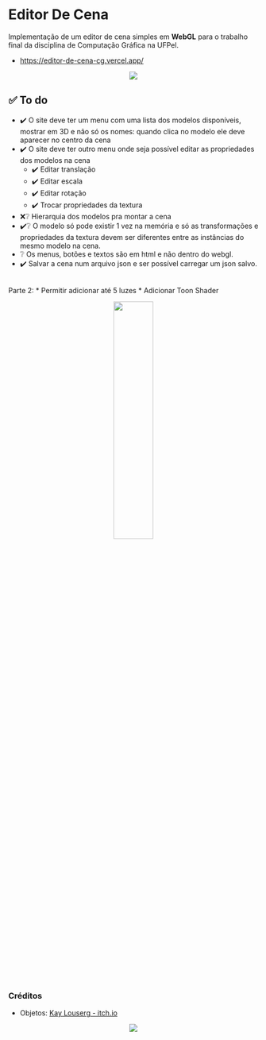 # Editor De Cena 
Implementação de um editor de cena simples em __WebGL__ para o trabalho final da disciplina de Computação Gráfica na UFPel.

* https://editor-de-cena-cg.vercel.app/

<p align="center">
<img src="https://github.com/bihw/EditorDeCenaCG/assets/76601652/fb382c1a-5de5-45ab-bb91-f5aafbb4a7ce">
</p>


## ✅ To do
* ✔️ O site deve ter um menu com uma lista dos modelos disponíveis, mostrar em 3D e não só os
nomes: quando clica no modelo ele deve aparecer no centro da cena
* ✔️ O site deve ter outro menu onde seja possível editar as propriedades dos modelos na cena
   * ✔️ Editar translação
   * ✔️ Editar escala
   * ✔️ Editar rotação
   * ✔️ Trocar propriedades da textura
* ❌❔ Hierarquia dos modelos pra montar a cena
* ✔️❔ O modelo só pode existir 1 vez na memória e só as transformações e propriedades da textura
devem ser diferentes entre as instâncias do mesmo modelo na cena.
* ❔ Os menus, botões e textos são em html e não dentro do webgl.
* ✔️ Salvar a cena num arquivo json e ser possível carregar um json salvo.
<br>
Parte 2:
* Permitir adicionar até 5 luzes
* Adicionar Toon Shader

<p align="center">
<img src="https://github.com/bihw/EditorDeCenaCG/assets/76601652/896f8479-809c-4175-8779-7bd6a714608c" width="40%" height="35%" >
</p>


### Créditos
* Objetos: <a href="https://kaylousberg.itch.io/halloween-bits">Kay Louserg - itch.io</a>

<p align="center">
<img src=https://github.com/bihw/EditorDeCenaCG/assets/76601652/49a2e844-cb42-4ede-b181-1fa2f2b9bfbd>
</p>
